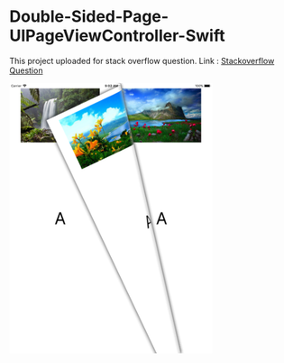 # Double-Sided-Page-UIPageViewController-Swift

This project uploaded for stack overflow question. 
Link : <a href="https://stackoverflow.com/questions/51358187/swift-how-to-create-uipageviewcontroller/51438769">Stackoverflow Question</a>

<img src="https://github.com/pranavansp/Double-Sided-Page-UIPageViewController-Swift/blob/master/Simulator%20Screen%20Shot%20-%20iPad%20Pro%20(9.7-inch)%20-%202018-07-22%20at%2009.02.56.png" width="360">
